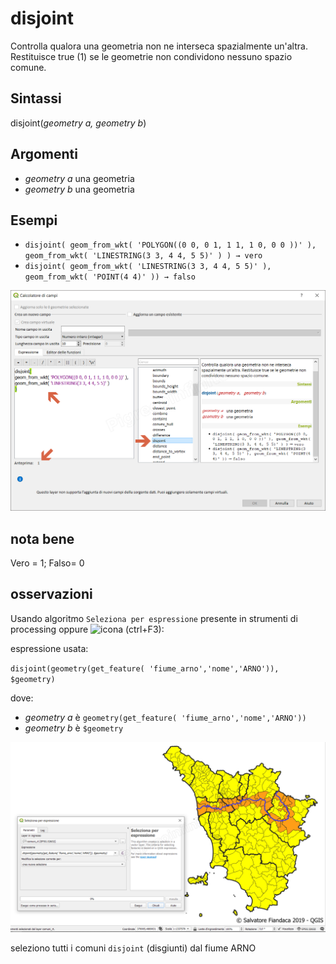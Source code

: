 # disjoint

Controlla qualora una geometria non ne interseca spazialmente un'altra. Restituisce true (1) se le geometrie non condividono nessuno spazio comune.

## Sintassi

disjoint(_geometry a, geometry b_)

## Argomenti

* _geometry a_ una geometria
* _geometry b_ una geometria

## Esempi

* `disjoint( geom_from_wkt( 'POLYGON((0 0, 0 1, 1 1, 1 0, 0 0 ))' ), geom_from_wkt( 'LINESTRING(3 3, 4 4, 5 5)' ) ) → vero`
* `disjoint( geom_from_wkt( 'LINESTRING(3 3, 4 4, 5 5)' ), geom_from_wkt( 'POINT(4 4)' )) → falso`

![](/img/geometria/disjoint/disjoint.png)

## nota bene

Vero = 1; Falso= 0

## osservazioni

Usando algoritmo `Seleziona per espressione` presente in strumenti di processing oppure ![icona](https://docs.qgis.org/2.18/en/_images/mIconExpressionSelect.png) (ctrl+F3):

espressione usata:

`disjoint(geometry(get_feature( 'fiume_arno','nome','ARNO')), $geometry)`

dove:

* _geometry a_ è `geometry(get_feature( 'fiume_arno','nome','ARNO'))`
* _geometry b_ è `$geometry`


![](/img/geometria/disjoint/disjoint2.png)

seleziono tutti i comuni `disjoint` (disgiunti) dal fiume ARNO
